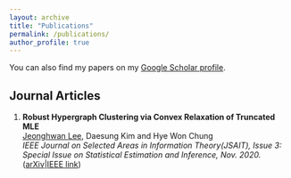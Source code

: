```yaml
---
layout: archive
title: "Publications"
permalink: /publications/
author_profile: true
---
```


You can also find my papers on my <a href="https://scholar.google.com/citations?user=s9LzirIAAAAJ&hl=ko">Google Scholar profile</a>.

## Journal Articles

1. **Robust Hypergraph Clustering via Convex Relaxation of Truncated MLE** \
<ins>Jeonghwan Lee</ins>, Daesung Kim and Hye Won Chung \
*IEEE Journal on Selected Areas in Information Theory(JSAIT), Issue 3: Special Issue on Statistical Estimation and Inference, Nov. 2020.* ([arXiv](https://arxiv.org/abs/2003.10038)|[IEEE link](https://ieeexplore.ieee.org/document/9257068))


<!--
{% for post in site.publications reversed %}
  {% include archive-single.html %}
{% endfor %}
-->

